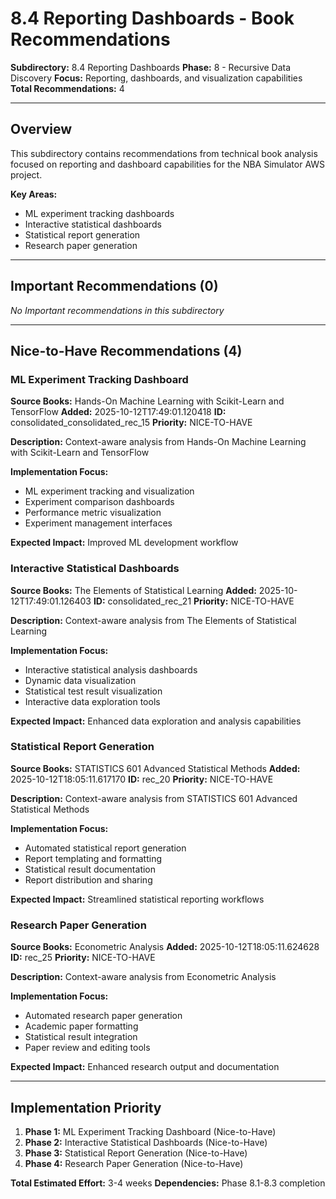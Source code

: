 # 8.4 Reporting Dashboards - Book Recommendations

**Subdirectory:** 8.4 Reporting Dashboards
**Phase:** 8 - Recursive Data Discovery
**Focus:** Reporting, dashboards, and visualization capabilities
**Total Recommendations:** 4

---

## Overview

This subdirectory contains recommendations from technical book analysis focused on reporting and dashboard capabilities for the NBA Simulator AWS project.

**Key Areas:**
- ML experiment tracking dashboards
- Interactive statistical dashboards
- Statistical report generation
- Research paper generation

---

## Important Recommendations (0)

*No Important recommendations in this subdirectory*

---

## Nice-to-Have Recommendations (4)

### ML Experiment Tracking Dashboard

**Source Books:** Hands-On Machine Learning with Scikit-Learn and TensorFlow
**Added:** 2025-10-12T17:49:01.120418
**ID:** consolidated_consolidated_rec_15
**Priority:** NICE-TO-HAVE

**Description:** Context-aware analysis from Hands-On Machine Learning with Scikit-Learn and TensorFlow

**Implementation Focus:**
- ML experiment tracking and visualization
- Experiment comparison dashboards
- Performance metric visualization
- Experiment management interfaces

**Expected Impact:** Improved ML development workflow

### Interactive Statistical Dashboards

**Source Books:** The Elements of Statistical Learning
**Added:** 2025-10-12T17:49:01.126403
**ID:** consolidated_rec_21
**Priority:** NICE-TO-HAVE

**Description:** Context-aware analysis from The Elements of Statistical Learning

**Implementation Focus:**
- Interactive statistical analysis dashboards
- Dynamic data visualization
- Statistical test result visualization
- Interactive data exploration tools

**Expected Impact:** Enhanced data exploration and analysis capabilities

### Statistical Report Generation

**Source Books:** STATISTICS 601 Advanced Statistical Methods
**Added:** 2025-10-12T18:05:11.617170
**ID:** rec_20
**Priority:** NICE-TO-HAVE

**Description:** Context-aware analysis from STATISTICS 601 Advanced Statistical Methods

**Implementation Focus:**
- Automated statistical report generation
- Report templating and formatting
- Statistical result documentation
- Report distribution and sharing

**Expected Impact:** Streamlined statistical reporting workflows

### Research Paper Generation

**Source Books:** Econometric Analysis
**Added:** 2025-10-12T18:05:11.624628
**ID:** rec_25
**Priority:** NICE-TO-HAVE

**Description:** Context-aware analysis from Econometric Analysis

**Implementation Focus:**
- Automated research paper generation
- Academic paper formatting
- Statistical result integration
- Paper review and editing tools

**Expected Impact:** Enhanced research output and documentation

---

## Implementation Priority

1. **Phase 1:** ML Experiment Tracking Dashboard (Nice-to-Have)
2. **Phase 2:** Interactive Statistical Dashboards (Nice-to-Have)
3. **Phase 3:** Statistical Report Generation (Nice-to-Have)
4. **Phase 4:** Research Paper Generation (Nice-to-Have)

**Total Estimated Effort:** 3-4 weeks
**Dependencies:** Phase 8.1-8.3 completion




